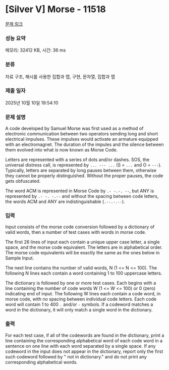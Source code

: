 # [Silver V] Morse - 11518 

[문제 링크](https://www.acmicpc.net/problem/11518) 

### 성능 요약

메모리: 32412 KB, 시간: 36 ms

### 분류

자료 구조, 해시를 사용한 집합과 맵, 구현, 문자열, 집합과 맵

### 제출 일자

2025년 10월 10일 19:54:10

### 문제 설명

<p>A code developed by Samuel Morse was first used as a method of electronic communication between two operators sending long and short electrical impulses. These impulses would activate an armature equipped with an electromagnet. The duration of the impules and the silence between them evolved into what is now known as Morse Code.</p>

<p>Letters are represented with a series of dots and/or dashes.  SOS, the universal distress call, is represented by <code>... --- ...</code> (S = <code>...</code> and O = <code>---</code>). Typically, letters are separated by long pauses between them, otherwise they cannot be properly distinguished. Without the proper pauses, the code gets obfuscated.</p>

<p>The word ACM is represented in Morse Code by <code>.- -.-. --</code>, but ANY is represented by <code>.- -. -.--</code> and without the spacing between code letters, the words ACM and ANY are indistinguishable (<code>.--.-.--</code>).</p>

### 입력 

 <p>Input consists of the morse code conversion followed by a dictionary of valid words, then a number of test cases with words in morse code.</p>

<p>The first 26 lines of input each contain a unique upper case letter, a single space, and the morse code equivalent. The letters are in alphabetical order. The morse code equivalents will be exactly the same as the ones below in Sample Input.</p>

<p>The next line contains the number of valid words, N (1 <= N <= 100). The following N lines each contain a word containing 1 to 100 uppercase letters.</p>

<p>The dictionary is followed by one or more test cases. Each begins with a line containing the number of code words W (1 <= W <= 100) or 0 (zero) indicating end of input. The following W lines each contain a code word, in morse code, with no spacing between individual code letters. Each code word will contain 1 to 400 <code>.</code> and/or <code>-</code> symbols. If a codeword matches a word in the dictionary, it will only match a single word in the dictionary.</p>

### 출력 

 <p>For each test case, if all of the codewords are found in the dictionary, print a line containing the corresponding alphabetical word of each code word in a sentence on one line with each word separated by a single space. If any codeword in the input does not appear in the dictionary, report only the first such codeword followed by " not in dictionary." and do not print any corresponding alphabetical words.</p>

